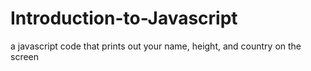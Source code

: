 # Introduction-to-Javascript
a javascript code that prints out your name, height, and country on the screen
